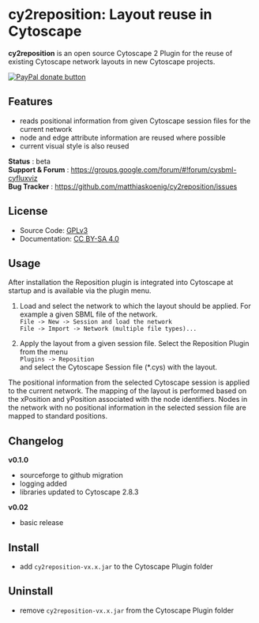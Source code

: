 # cy2reposition: Layout reuse in Cytoscape

**cy2reposition** is an open source Cytoscape 2 Plugin for the reuse of existing Cytoscape network layouts in new Cytoscape projects.

<a href="https://www.paypal.com/cgi-bin/webscr?cmd=_s-xclick&amp;hosted_button_id=RYHNRJFBMWD5N" title="Donate to this project using Paypal"><img src="https://img.shields.io/badge/paypal-donate-yellow.svg" alt="PayPal donate button" /></a>

## Features
- reads positional information from given Cytoscape session files for the current network
- node and edge attribute information are reused where possible
- current visual style is also reused

**Status** : beta  
**Support & Forum** : https://groups.google.com/forum/#!forum/cysbml-cyfluxviz  
**Bug Tracker** : https://github.com/matthiaskoenig/cy2reposition/issues  

## License
* Source Code: [GPLv3](http://opensource.org/licenses/GPL-3.0)
* Documentation: [CC BY-SA 4.0](http://creativecommons.org/licenses/by-sa/4.0/)

## Usage
 After installation the Reposition plugin is integrated into Cytoscape at startup and is available via the plugin menu.

1. Load and select the network to which the layout should be applied. For example a given SBML file of the network.  
`File -> New -> Session and load the network`  
`File -> Import -> Network (multiple file types)...`

2. Apply the layout from a given session file. Select the Reposition Plugin from the menu  
`Plugins -> Reposition`  
and select the Cytoscape Session file (*.cys) with the layout.

The positional information from the selected Cytoscape session is applied to the current network. The mapping of the layout is performed based on the xPosition and yPosition associated with the node identifiers. Nodes in the network with no positional information in the selected session file are mapped to standard positions. 

## Changelog
**v0.1.0** 
- sourceforge to github migration
- logging added
- libraries updated to Cytoscape 2.8.3

**v0.02** 
- basic release

## Install
* add `cy2reposition-vx.x.jar` to the Cytoscape Plugin folder

## Uninstall
* remove `cy2reposition-vx.x.jar` from the Cytoscape Plugin folder
